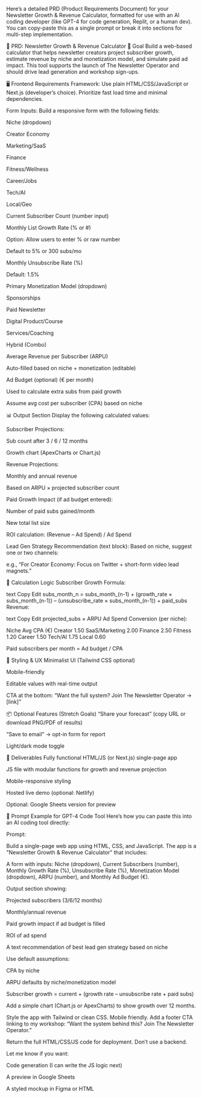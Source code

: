 Here’s a detailed PRD (Product Requirements Document) for your Newsletter Growth & Revenue Calculator, formatted for use with an AI coding developer (like GPT-4 for code generation, Replit, or a human dev). You can copy-paste this as a single prompt or break it into sections for multi-step implementation.

📄 PRD: Newsletter Growth & Revenue Calculator
🎯 Goal
Build a web-based calculator that helps newsletter creators project subscriber growth, estimate revenue by niche and monetization model, and simulate paid ad impact. This tool supports the launch of The Newsletter Operator and should drive lead generation and workshop sign-ups.

🖥️ Frontend Requirements
Framework:
Use plain HTML/CSS/JavaScript or Next.js (developer’s choice). Prioritize fast load time and minimal dependencies.

Form Inputs:
Build a responsive form with the following fields:

Niche (dropdown)

Creator Economy

Marketing/SaaS

Finance

Fitness/Wellness

Career/Jobs

Tech/AI

Local/Geo

Current Subscriber Count (number input)

Monthly List Growth Rate (% or #)

Option: Allow users to enter % or raw number

Default to 5% or 300 subs/mo

Monthly Unsubscribe Rate (%)

Default: 1.5%

Primary Monetization Model (dropdown)

Sponsorships

Paid Newsletter

Digital Product/Course

Services/Coaching

Hybrid (Combo)

Average Revenue per Subscriber (ARPU)

Auto-filled based on niche + monetization (editable)

Ad Budget (optional) (€ per month)

Used to calculate extra subs from paid growth

Assume avg cost per subscriber (CPA) based on niche

📊 Output Section
Display the following calculated values:

Subscriber Projections:

Sub count after 3 / 6 / 12 months

Growth chart (ApexCharts or Chart.js)

Revenue Projections:

Monthly and annual revenue

Based on ARPU × projected subscriber count

Paid Growth Impact (if ad budget entered):

Number of paid subs gained/month

New total list size

ROI calculation: (Revenue – Ad Spend) / Ad Spend

Lead Gen Strategy Recommendation (text block):
Based on niche, suggest one or two channels:

e.g., “For Creator Economy: Focus on Twitter + short-form video lead magnets.”

📐 Calculation Logic
Subscriber Growth Formula:

text
Copy
Edit
subs_month_n = subs_month_(n-1) + (growth_rate × subs_month_(n-1)) – (unsubscribe_rate × subs_month_(n-1)) + paid_subs
Revenue:

text
Copy
Edit
projected_subs × ARPU
Ad Spend Conversion (per niche):

Niche	Avg CPA (€)
Creator	1.50
SaaS/Marketing	2.00
Finance	2.50
Fitness	1.20
Career	1.50
Tech/AI	1.75
Local	0.60

Paid subscribers per month = Ad budget / CPA

🎨 Styling & UX
Minimalist UI (Tailwind CSS optional)

Mobile-friendly

Editable values with real-time output

CTA at the bottom:
“Want the full system? Join The Newsletter Operator → [link]”

📦 Optional Features (Stretch Goals)
“Share your forecast” (copy URL or download PNG/PDF of results)

“Save to email” → opt-in form for report

Light/dark mode toggle

📁 Deliverables
Fully functional HTML/JS (or Next.js) single-page app

JS file with modular functions for growth and revenue projection

Mobile-responsive styling

Hosted live demo (optional: Netlify)

Optional: Google Sheets version for preview

🧠 Prompt Example for GPT-4 Code Tool
Here’s how you can paste this into an AI coding tool directly:

Prompt:

Build a single-page web app using HTML, CSS, and JavaScript. The app is a "Newsletter Growth & Revenue Calculator" that includes:

A form with inputs: Niche (dropdown), Current Subscribers (number), Monthly Growth Rate (%), Unsubscribe Rate (%), Monetization Model (dropdown), ARPU (number), and Monthly Ad Budget (€).

Output section showing:

Projected subscribers (3/6/12 months)

Monthly/annual revenue

Paid growth impact if ad budget is filled

ROI of ad spend

A text recommendation of best lead gen strategy based on niche

Use default assumptions:

CPA by niche

ARPU defaults by niche/monetization model

Subscriber growth = current + (growth rate – unsubscribe rate + paid subs)

Add a simple chart (Chart.js or ApexCharts) to show growth over 12 months.

Style the app with Tailwind or clean CSS. Mobile friendly. Add a footer CTA linking to my workshop: “Want the system behind this? Join The Newsletter Operator.”

Return the full HTML/CSS/JS code for deployment. Don’t use a backend.

Let me know if you want:

Code generation (I can write the JS logic next)

A preview in Google Sheets

A styled mockup in Figma or HTML

